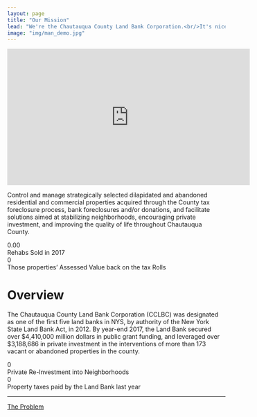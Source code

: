 ```yaml
---
layout: page
title: "Our Mission"
lead: "We're the Chautauqua County Land Bank Corporation.<br/>It's nice to meet you!"
image: "img/man_demo.jpg"
---
```

<iframe class="center-block video" width="560" height="315" src="https://www.youtube.com/embed/hKwv6ZR_d2s?rel=0&amp;showinfo=0" frameborder="0" allowfullscreen></iframe>

Control and manage strategically selected dilapidated and abandoned residential and commercial properties acquired through the County tax foreclosure process, bank foreclosures and/or donations, and facilitate solutions aimed at stabilizing neighborhoods, encouraging private investment, and improving the quality of life throughout Chautauqua County.

<div class="number">
  <div class="col-xs-2">
    <span class="fa fa-home number-icon"></span>
  </div>  
  <div class="col-xs-10">
    <div id="odometer" class="odometer rehabs-sold">0.00</div>
    <script>
      $(window).scroll(function() {
         var hT = $('.rehabs-sold').offset().top,
             hH = $('.rehabs-sold').outerHeight(),
             wH = $(window).height(),
             wS = $(this).scrollTop();
          console.log((hT-wH) , wS);
         if (wS > (hT+hH-wH)){
           setTimeout(function(){
               $('.rehabs-sold').html(20);
           }, 100);
         }
      });
    </script>
  </div>
  <div class="number-caption">Rehabs Sold in 2017</div>
</div>

<div class="number">
  <div class="col-xs-2">
    <span class="fa fa-dollar number-icon" style="height:111px;"></span>
  </div>  
  <div class="col-xs-10">
    <div id="odometer" class="odometer assessed-value">0</div>
    <script>
      $(window).scroll(function() {
         var hT = $('.assessed-value').offset().top,
             hH = $('.assessed-value').outerHeight(),
             wH = $(window).height(),
             wS = $(this).scrollTop();
          console.log((hT-wH) , wS);
         if (wS > (hT+hH-wH)){
           setTimeout(function(){
               $('.assessed-value').html(1182623);
           }, 100);
         }
      });
    </script>
  </div>
  <div class="number-caption">Those properties’ Assessed Value back on the tax Rolls</div>
</div>

# Overview

The Chautauqua County Land Bank Corporation (CCLBC) was designated as one of the first five land banks in NYS, by authority of the New York State Land Bank Act, in 2012. By year-end 2017, the Land Bank secured over $4,410,000 million dollars in public grant funding, and leveraged over $3,188,686 in private investment in the interventions of more than 173 vacant or abandoned properties in the county.

<div class="number">
  <div class="col-xs-2">
    <span class="fa fa-dollar number-icon" style="height:111px;"></span>
  </div>  
  <div class="col-xs-10">
    <div id="odometer" class="odometer private-investment">0</div>
    <script>
      $(window).scroll(function() {
         var hT = $('.private-investment').offset().top,
             hH = $('.private-investment').outerHeight(),
             wH = $(window).height(),
             wS = $(this).scrollTop();
          console.log((hT-wH) , wS);
         if (wS > (hT+hH-wH)){
           setTimeout(function(){
               $('.private-investment').html(1118372);
           }, 100);
         }
      });
    </script>
  </div>
  <div class="number-caption">Private Re-Investment into Neighborhoods</div>
</div>

<div class="number">
  <div class="col-xs-2">
    <span class="fa fa-dollar number-icon" style="height:111px;"></span>
  </div>  
  <div class="col-xs-10">
    <div id="odometer" class="odometer cclbc-taxes">0</div>
    <script>
      $(window).scroll(function() {
         var hT = $('.cclbc-taxes').offset().top,
             hH = $('.cclbc-taxes').outerHeight(),
             wH = $(window).height(),
             wS = $(this).scrollTop();
          console.log((hT-wH) , wS);
         if (wS > (hT+hH-wH)){
           setTimeout(function(){
               $('.cclbc-taxes').html(40521);
           }, 100);
         }
      });
    </script>
  </div>
  <div class="number-caption">Property taxes paid by the Land Bank last year</div>
</div>

<hr>

<a href="problem" class="btn btn-default btn-lg center-block">The Problem <i class="fa fa-arrow-right"></i></a>

